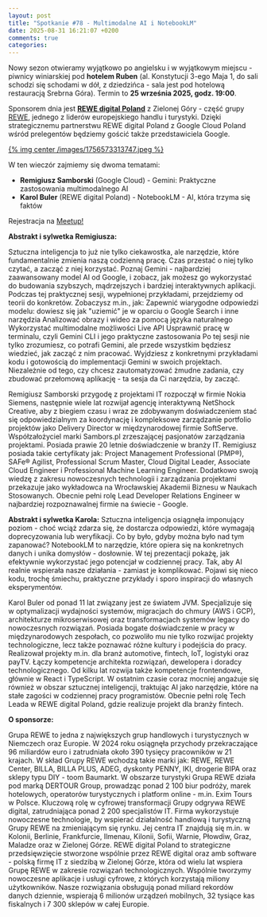 ```yaml
---
layout: post
title: "Spotkanie #78 - Multimodalne AI i NotebookLM"
date: 2025-08-31 16:21:07 +0200
comments: true
categories: 
---
```


Nowy sezon otwieramy wyjątkowo po angielsku i w wyjątkowym miejscu - piwnicy winiarskiej pod <b>hotelem Ruben</b> (al. Konstytucji 3-ego Maja 1, do sali schodzi się schodami w dół, z dziedzińca - sala jest pod hotelową restauracją Srebrna Góra). Termin to <b>25 września 2025, godz. 19:00</b>.

Sponsorem dnia jest <a href="https://www.rewe-digital.com/en/locations/zielona-gora" target="_blank"><b>REWE digital Poland</b></a> z Zielonej Góry - część grupy <a href="https://www.rewe-group.com/en/" target="_blank">REWE</a>, jednego z liderów europejskiego handlu i turystyki. Dzięki strategicznemu partnerstwu REWE digital Poland z Google Cloud Poland wśród prelegentów będziemy gościć także przedstawiciela Google.

[{% img center /images/1756573313747.jpeg %}](https://www.rewe-digital.com/en/locations/zielona-gora)

W ten wieczór zajmiemy się dwoma tematami:

<ul>
	<li><b>Remigiusz Samborski</b> (Google Cloud) - Gemini: Praktyczne zastosowania multimodalnego AI
	<li><b>Karol Buler</b> (REWE digital Poland) - NotebookLM - AI, która trzyma się faktów
</ul>

Rejestracja na <a href="https://www.meetup.com/zielona-gora-jug/events/310783107" target="_blank">Meetup!</a>

<!--more-->

<b>Abstrakt i sylwetka Remigiusza:</b>

Sztuczna inteligencja to już nie tylko ciekawostka, ale narzędzie, które fundamentalnie zmienia naszą codzienną pracę. Czas przestać o niej tylko czytać, a zacząć z niej korzystać. Poznaj Gemini - najbardziej zaawansowany model AI od Google, i zobacz, jak możesz go wykorzystać do budowania szybszych, mądrzejszych i bardziej interaktywnych aplikacji. Podczas tej praktycznej sesji, wypełnionej przykładami, przejdziemy od teorii do konkretów. Zobaczysz m.in., jak: Zapewnić wiarygodne odpowiedzi modelu: dowiesz się jak "uziemić" je w oparciu o Google Search i inne narzędzia Analizować obrazy i wideo za pomocą języka naturalnego Wykorzystać multimodalne możliwości Live API Usprawnić pracę w terminalu, czyli Gemini CLI i jego praktyczne zastosowania Po tej sesji nie tylko zrozumiesz, co potrafi Gemini, ale przede wszystkim będziesz wiedzieć, jak zacząć z nim pracować. Wyjdziesz z konkretnymi przykładami kodu i gotowością do implementacji Gemini w swoich projektach. Niezależnie od tego, czy chcesz zautomatyzować żmudne zadania, czy zbudować przełomową aplikację - ta sesja da Ci narzędzia, by zacząć.

Remigiusz Samborski przygodę z projektami IT rozpoczął w firmie Nokia Siemens, następnie wiele lat rozwijał agencję interaktywną NetShock Creative, aby z biegiem czasu i wraz ze zdobywanym doświadczeniem stać się odpowiedzialnym za koordynację i kompleksowe zarządzanie portfolio projektów jako Delivery Director w międzynarodowej firmie SoftServe. Współzałożyciel marki Sambors.pl zrzeszającej pasjonatów zarządzania projektami. Posiada prawie 20 letnie doświadczenie w branży IT. Remigiusz posiada takie certyfikaty jak: Project Management Professional (PMP®), SAFe® Agilist, Professional Scrum Master, Cloud Digital Leader, Associate Cloud Engineer i Professional Machine Learning Engineer. Dodatkowo swoją wiedzę z zakresu nowoczesnych technologii i zarządzania projektami przekazuje jako wykładowca na Wrocławskiej Akademii Biznesu w Naukach Stosowanych. Obecnie pełni rolę Lead Developer Relations Engineer w najbardziej rozpoznawalnej firmie na świecie - Google.

<b>Abstrakt i sylwetka Karola:</b>
Sztuczna inteligencja osiągnęła imponujący poziom - choć wciąż zdarza się, że dostarcza odpowiedzi, które wymagają doprecyzowania lub weryfikacji. Co by było, gdyby można było nad tym zapanować? NotebookLM to narzędzie, które opiera się na konkretnych danych i unika domysłów - dosłownie. W tej prezentacji pokażę, jak efektywnie wykorzystać jego potencjał w codziennej pracy. Tak, aby AI realnie wspierała nasze działania - zamiast je komplikować. Pojawi się nieco kodu, trochę śmiechu, praktyczne przykłady i sporo inspiracji do własnych eksperymentów.

Karol Buler od ponad 11 lat związany jest ze światem JVM. Specjalizuje się w optymalizacji wydajności systemów, migracjach do chmury (AWS i GCP), architekturze mikroserwisowej oraz transformacjach systemów legacy do nowoczesnych rozwiązań. Posiada bogate doświadczenie w pracy w międzynarodowych zespołach, co pozwoliło mu nie tylko rozwijać projekty technologiczne, lecz także poznawać różne kultury i podejścia do pracy. Realizował projekty m.in. dla branż automotive, fintech, IoT, logistyki oraz payTV. Łączy kompetencje architekta rozwiązań, dewelopera i doradcy technologicznego. Od kilku lat rozwija także kompetencje frontendowe, głównie w React i TypeScript. W ostatnim czasie coraz mocniej angażuje się również w obszar sztucznej inteligencji, traktując AI jako narzędzie, które na stałe zagości w codziennej pracy programistów. Obecnie pełni rolę Tech Leada w REWE digital Poland, gdzie realizuje projekt dla branży fintech.

<b>O sponsorze:</b>

Grupa REWE to jedna z największych grup handlowych i turystycznych w Niemczech oraz Europie. W 2024 roku osiągnęła przychody przekraczające 96 miliardów euro i zatrudniała około 390 tysięcy pracowników w 21 krajach. W skład Grupy REWE wchodzą takie marki jak: REWE, REWE Center, BILLA, BILLA PLUS, ADEG, dyskonty PENNY, IKI, drogerie BIPA oraz sklepy typu DIY - toom Baumarkt. W obszarze turystyki Grupa REWE działa pod marką DERTOUR Group, prowadząc ponad 2 100 biur podróży, marek hotelowych, operatorów turystycznych i platform online - m.in. Exim Tours w Polsce. Kluczową rolę w cyfrowej transformacji Grupy odgrywa REWE digital, zatrudniająca ponad 2 200 specjalistów IT. Firma wykorzystuje nowoczesne technologie, by wspierać działalność handlową i turystyczną Grupy REWE na zmieniającym się rynku. Jej centra IT znajdują się m.in. w Kolonii, Berlinie, Frankfurcie, Ilmenau, Kilonii, Sofii, Warnie, Płowdiw, Graz, Maladze oraz w Zielonej Górze. REWE digital Poland to strategiczne przedsięwzięcie stworzone wspólnie przez REWE digital oraz amb software - polską firmę IT z siedzibą w Zielonej Górze, która od wielu lat wspiera Grupę REWE w zakresie rozwiązań technologicznych. Wspólnie tworzymy nowoczesne aplikacje i usługi cyfrowe, z których korzystają miliony użytkowników. Nasze rozwiązania obsługują ponad miliard rekordów danych dziennie, wspierają 6 milionów urządzeń mobilnych, 32 tysiące kas fiskalnych i 7 300 sklepów w całej Europie.